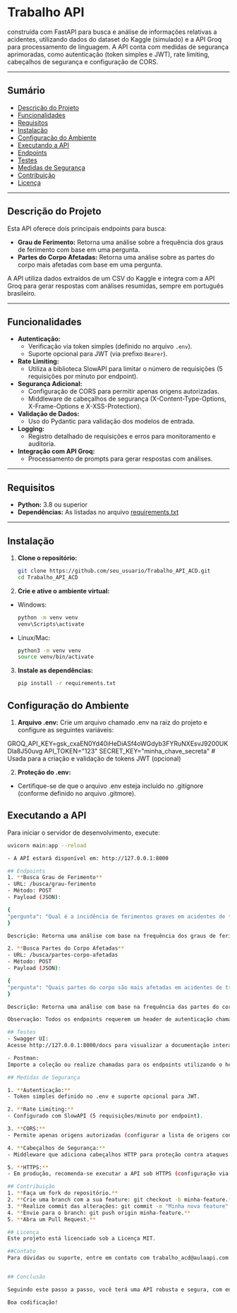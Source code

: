 # Trabalho API

construída com FastAPI para busca e análise de informações relativas a acidentes, utilizando dados do dataset do Kaggle (simulado) e a API Groq para processamento de linguagem. A API conta com medidas de segurança aprimoradas, como autenticação (token simples e JWT), rate limiting, cabeçalhos de segurança e configuração de CORS.  

---

## Sumário

- [Descrição do Projeto](#descrição-do-projeto)
- [Funcionalidades](#funcionalidades)
- [Requisitos](#requisitos)
- [Instalação](#instalação)
- [Configuração do Ambiente](#configuração-do-ambiente)
- [Executando a API](#executando-a-api)
- [Endpoints](#endpoints)
- [Testes](#testes)
- [Medidas de Segurança](#medidas-de-segurança)
- [Contribuição](#contribuição)
- [Licença](#licença)


---

## Descrição do Projeto

Esta API oferece dois principais endpoints para busca:
- **Grau de Ferimento:** Retorna uma análise sobre a frequência dos graus de ferimento com base em uma pergunta.
- **Partes do Corpo Afetadas:** Retorna uma análise sobre as partes do corpo mais afetadas com base em uma pergunta.

A API utiliza dados extraídos de um CSV do Kaggle e integra com a API Groq para gerar respostas com análises resumidas, sempre em português brasileiro.

---

## Funcionalidades

- **Autenticação:**  
  - Verificação via token simples (definido no arquivo `.env`).
  - Suporte opcional para JWT (via prefixo `Bearer`).
- **Rate Limiting:**  
  - Utiliza a biblioteca SlowAPI para limitar o número de requisições (5 requisições por minuto por endpoint).
- **Segurança Adicional:**  
  - Configuração de CORS para permitir apenas origens autorizadas.
  - Middleware de cabeçalhos de segurança (X-Content-Type-Options, X-Frame-Options e X-XSS-Protection).
- **Validação de Dados:**  
  - Uso do Pydantic para validação dos modelos de entrada.
- **Logging:**  
  - Registro detalhado de requisições e erros para monitoramento e auditoria.
- **Integração com API Groq:**  
  - Processamento de prompts para gerar respostas com análises.

---

## Requisitos

- **Python:** 3.8 ou superior
- **Dependências:** As listadas no arquivo [requirements.txt](./requirements.txt)

---

## Instalação

1. **Clone o repositório:**
   ```bash
   git clone https://github.com/seu_usuario/Trabalho_API_ACD.git
   cd Trabalho_API_ACD


2. **Crie e ative o ambiente virtual:**

- Windows:
   ```bash
   python -m venv venv
   venv\Scripts\activate

- Linux/Mac:
   ```bash
   python3 -m venv venv
   source venv/bin/activate

3. **Instale as dependências:**

   ```bash
   pip install -r requirements.txt
   
## Configuração do Ambiente

1. **Arquivo .env:**
Crie um arquivo chamado .env na raiz do projeto e configure as seguintes variáveis:

GROQ_API_KEY=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
API_TOKEN="123"
SECRET_KEY="minha_chave_secreta"  # Usada para a criação e validação de tokens JWT (opcional)

2. **Proteção do .env:**
- Certifique-se de que o arquivo .env esteja incluído no .gitignore (conforme definido no arquivo .gitmore).

## Executando a API

Para iniciar o servidor de desenvolvimento, execute:

   ```bash
   uvicorn main:app --reload
   
- A API estará disponível em: http://127.0.0.1:8000

## Endpoints
1. **Busca Grau de Ferimento**
- URL: /busca/grau-ferimento
- Método: POST
- Payload (JSON):

{
  "pergunta": "Qual é a incidência de ferimentos graves em acidentes de trabalho?"
}

Descrição: Retorna uma análise com base na frequência dos graus de ferimento presentes no dataset.

2. **Busca Partes do Corpo Afetadas**
- URL: /busca/partes-corpo-afetadas
- Método: POST
- Payload (JSON):

{
  "pergunta": "Quais partes do corpo são mais afetadas em acidentes de trânsito?"
}

Descrição: Retorna uma análise com base na frequência das partes do corpo afetadas presentes no dataset.

Observação: Todos os endpoints requerem um header de autenticação chamado api_token com o valor definido no .env (ou um token JWT com prefixo Bearer ).

## Testes
- Swagger UI:
Acesse http://127.0.0.1:8000/docs para visualizar a documentação interativa e testar os endpoints.

- Postman:
Importe a coleção ou realize chamadas para os endpoints utilizando o header api_token.

## Medidas de Segurança

1. **Autenticação:**
- Token simples definido no .env e suporte opcional para JWT.

2. **Rate Limiting:**
- Configurado com SlowAPI (5 requisições/minuto por endpoint).

3. **CORS:**
- Permite apenas origens autorizadas (configurar a lista de origens conforme necessidade).

4. **Cabeçalhos de Segurança:**
- Middleware que adiciona cabeçalhos HTTP para proteção contra ataques comuns.

5. **HTTPS:**
- Em produção, recomenda-se executar a API sob HTTPS (configuração via Uvicorn ou proxy reverso).

## Contribuição
1. **Faça um fork do repositório.**
2. **Crie uma branch com a sua feature: git checkout -b minha-feature.**
3. **Realize commit das alterações: git commit -m "Minha nova feature".**
4. **Envie para o branch: git push origin minha-feature.**
5. **Abra um Pull Request.**

## Licença
Este projeto está licenciado sob a Licença MIT.

##Contato
Para dúvidas ou suporte, entre em contato com trabalho_acd@aulaapi.com.


## Conclusão

Seguindo este passo a passo, você terá uma API robusta e segura, com endpoints específicos para a busca de informações sobre o grau de ferimento e partes do corpo afetadas, além de integração com a API do Groq e o dataset do Kaggle (simulado). Lembre-se de testar a API com o Postman e acessar a documentação Swagger para validar todas as funcionalidades. Por fim, não esqueça de versionar e realizar commits frequentes no seu repositório GitHub!

Boa codificação!
